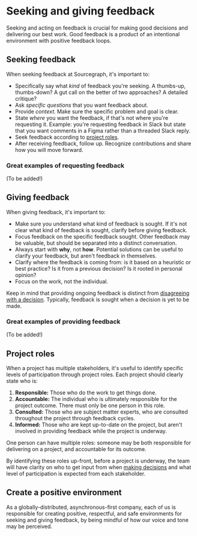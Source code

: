 # Seeking and giving feedback

Seeking and acting on feedback is crucial for making good decisions and delivering our best work. Good feedback is a product of an intentional environment with positive feedback loops.

## Seeking feedback

When seeking feedback at Sourcegraph, it's important to:

- Specifically say what *kind* of feedback you're seeking. A thumbs-up, thumbs-down? A gut call on the better of two approaches? A detailed critique?
- Ask *specific questions* that you want feedback about.
- Provide *context*. Make sure the specific problem and goal is clear.
- State *where* you want the feedback, if that's not where you're requesting it. Example: you're requesting feedback in Slack but state that you want comments in a Figma rather than a threaded Slack reply. 
- Seek feedback according to [project roles](#project-roles).
- After receiving feedback, follow up. Recognize contributions and share how you will move forward.

### Great examples of requesting feedback

(To be added!)

## Giving feedback

When giving feedback, it's important to:

- Make sure you understand what kind of feedback is sought. If it's not clear what kind of feedback is sought, clarify before giving feedback.
- Focus feedback on the specific feedback sought. Other feedback may be valuable, but should be separated into a distinct conversation.
- Always start with **why**, not **how**. Potential solutions can be useful to clarify your feedback, but aren't feedback in themselves.
- Clarify where the feedback is coming from: is it based on a heuristic or best practice? Is it from a previous decision? Is it rooted in personal opinion?
- Focus on the work, not the individual.

Keep in mind that providing ongoing feedback is distinct from [disagreeing with a decision](conflicts.md). Typically, feedback is sought when a decision is yet to be made.

### Great examples of providing feedback

(To be added!)

## Project roles

When a project has multiple stakeholders, it's useful to identify specific levels of participation through project roles. Each project should clearly state who is:

1. **Responsible:** Those who do the work to get things done.
2. **Accountable:** The individual who is ultimately responsible for the project outcome. There must only be one person in this role.
3. **Consulted:** Those who are subject matter experts, who are consulted throughout the project through feedback cycles.
4. **Informed:** Those who are kept up-to-date on the project, but aren't involved in providing feedback while the project is underway.

One person can have multiple roles: someone may be both responsible for delivering on a project, and accountable for its outcome.

By identifying these roles up-front, before a project is underway, the team will have clarity on who to get input from when [making decisions](decisions.md) and what level of participation is expected from each stakeholder.

## Create a positive environment

As a globally-distributed, asynchronous-first company, each of us is responsible for creating positive, respectful, and safe environments for seeking and giving feedback, by being mindful of how our voice and tone may be perceived.
